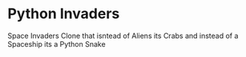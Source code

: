 # Python Invaders

Space Invaders Clone that isntead of Aliens its Crabs and instead of a Spaceship its a Python Snake
